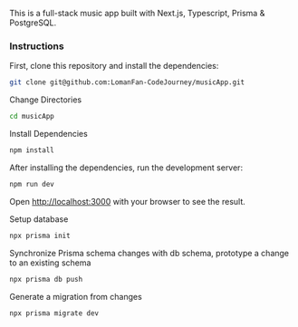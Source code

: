 This is a full-stack music app built with Next.js, Typescript, Prisma & PostgreSQL. 

### Instructions

First, clone this repository and install the dependencies:

```bash
git clone git@github.com:LomanFan-CodeJourney/musicApp.git
```

Change Directories

```bash
cd musicApp
```

Install Dependencies

```bash
npm install
```

After installing the dependencies, run the development server:

```bash
npm run dev
```

Open [http://localhost:3000](http://localhost:3000) with your browser to see the result. 


Setup database

```bash
npx prisma init
```

Synchronize Prisma schema changes with db schema, prototype a change to an existing schema
```bash
npx prisma db push
```

Generate a migration from changes
```bash
npx prisma migrate dev
```